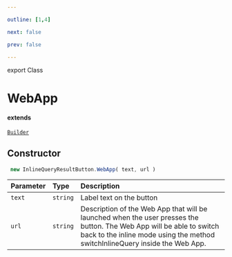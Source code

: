 ```yaml
---

outline: [1,4]

next: false

prev: false

---
```


export Class
# WebApp
#### extends
 [`Builder`](../../../classes/Builder.md)

## Constructor
```ts
 new InlineQueryResultButton.WebApp( text, url )
 ```
| Parameter | Type | Description |
| :--- | :--- | :--- |
| `text` | `string` | Label text on the button |
| `url` | `string` | Description of the Web App that will be launched when the user presses the button. The Web App will be able to switch back to the inline mode using the method switchInlineQuery inside the Web App. |

